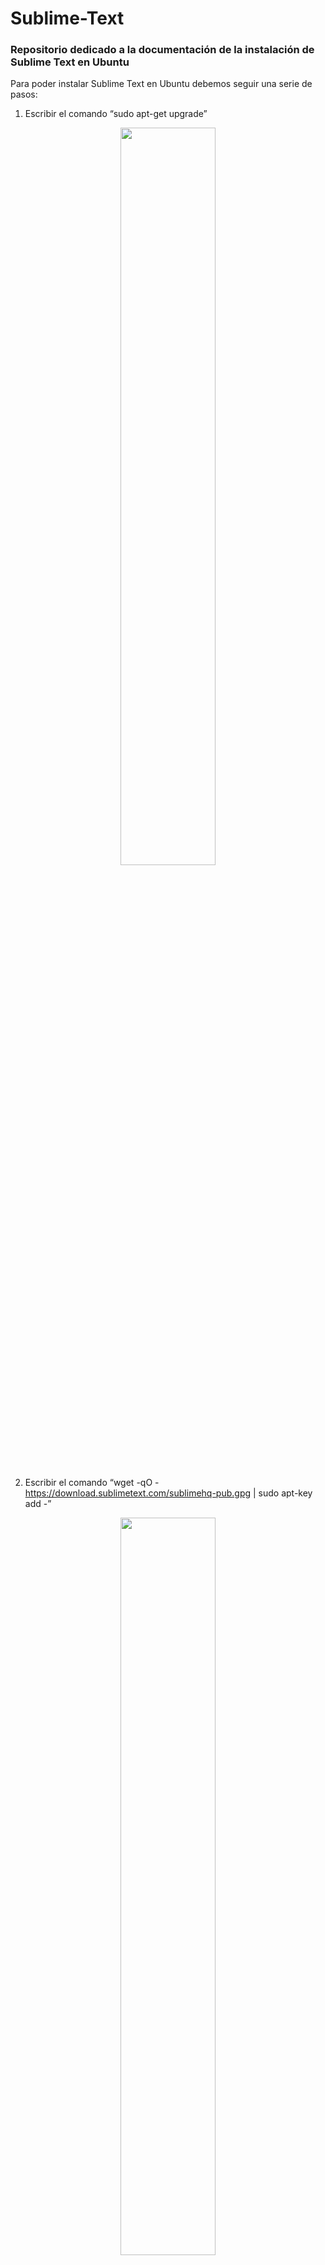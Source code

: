 # Sublime-Text
### Repositorio dedicado a la documentación de la instalación de Sublime Text en Ubuntu

Para poder instalar Sublime Text en Ubuntu debemos seguir una serie de pasos:

1. Escribir el comando “sudo apt-get upgrade”

 <p align="center">
<img width=55% src="https://i.imgur.com/CNYvIhW.png">
 </p>
 
2. Escribir el comando “wget -qO - https://download.sublimetext.com/sublimehq-pub.gpg | sudo apt-key add -”

 <p align="center">
<img width=55% src="https://i.imgur.com/Tnieg7w.png">
 </p>

3. Escribir el comando “sudo apt-get install apt-transport-https”

<p align="center">
<img width=55% src="https://i.imgur.com/L9y1XqV.png">
 </p>
 
4. Escribir el comando “echo "deb https://download.sublimetext.com/ apt/stable/" | sudo tee /etc/apt/sources.list.d/sublime-text.list”

<p align="center">
<img width=55% src="https://i.imgur.com/3lsI0SN.png">
 </p>

5. Escribir el comando “sudo apt update”

<p align="center">
<img width=55% src="https://i.imgur.com/frMywQb.png">
 </p>

6. Escribir el comando “sudo apt install sublime-text”

<p align="center">
<img width=55% src="https://i.imgur.com/Psbjwqe.png">
 </p>

Una vez realizados todos estos pasos, ya se podría buscar el programa en el equipo para iniciarlo y hacer uso de él.
